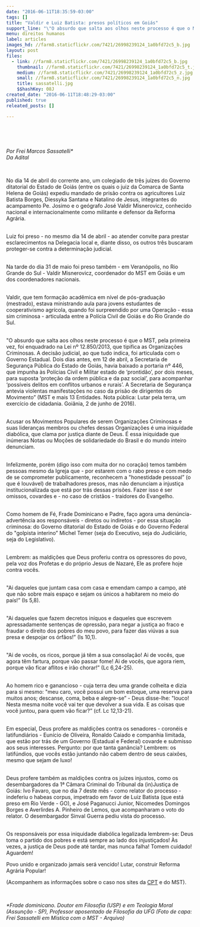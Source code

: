 ```yaml
---
date: "2016-06-11T18:35:59-03:00"
tags: []
title: "Valdir e Luiz Batista: presos políticos em Goiás"
support_line: "\"O absurdo que salta aos olhos neste processo é que o MST, pela primeira vez, foi enquadrado na Lei nº 12.850/2013, que tipifica as Organizações Criminosas.\""
menu: direitos humanos
label: articles
images_hd: //farm8.staticflickr.com/7421/26998239124_1a0bfd72c5_b.jpg
layout: post
files:
  - link: //farm8.staticflickr.com/7421/26998239124_1a0bfd72c5_b.jpg
    thumbnail: //farm8.staticflickr.com/7421/26998239124_1a0bfd72c5_t.jpg
    medium: //farm8.staticflickr.com/7421/26998239124_1a0bfd72c5_z.jpg
    small: //farm8.staticflickr.com/7421/26998239124_1a0bfd72c5_n.jpg
    title: sassatelli.jpg
    $$hashKey: 08J
created_date: "2016-06-11T18:48:29-03:00"
published: true
releated_posts: []

---
```

<p>&nbsp;</p>

<p>&nbsp;</p>

<p><em>Por Frei Marcos Sassatelli*<br />
Da Adital</em></p>

<p>&nbsp;</p>

<p>No dia 14 de abril do corrente ano, um colegiado de tr&ecirc;s ju&iacute;zes do Governo ditatorial do Estado de Goi&aacute;s (entre os quais o juiz da Comarca de Santa Helena de Goi&aacute;s) expediu mandado de pris&atilde;o contra os agricultores Luiz Batista Borges, Diessyka Santana e Natalino de Jesus, integrantes do acampamento Pe. Josimo e o ge&oacute;grafo Jos&eacute; Valdir Misnerovicz, conhecido nacional e internacionalmente como militante e defensor da Reforma Agr&aacute;ria.</p>

<p><br />
Luiz foi preso - no mesmo dia 14 de abril - ao atender convite para prestar esclarecimentos na Delegacia local e, diante disso, os outros tr&ecirc;s buscaram proteger-se contra a determina&ccedil;&atilde;o judicial.</p>

<p><br />
Na tarde do dia 31 de maio foi preso tamb&eacute;m - em Veran&oacute;polis, no Rio Grande do Sul - Valdir Misnerovicz, coordenador do MST em Goi&aacute;s e um dos coordenadores nacionais.</p>

<p><br />
Valdir, que tem forma&ccedil;&atilde;o acad&ecirc;mica em n&iacute;vel de p&oacute;s-gradua&ccedil;&atilde;o (mestrado), estava ministrando aula para jovens estudantes de cooperativismo agr&iacute;cola, quando foi surpreendido por uma Opera&ccedil;&atilde;o - essa sim criminosa - articulada entre a Pol&iacute;cia Civil de Goi&aacute;s e do Rio Grande do Sul.</p>

<p><br />
&quot;O absurdo que salta aos olhos neste processo &eacute; que o MST, pela primeira vez, foi enquadrado na Lei n&ordm; 12.850/2013, que tipifica as Organiza&ccedil;&otilde;es Criminosas. A decis&atilde;o judicial, ao que tudo indica, foi articulada com o Governo Estadual. Dois dias antes, em 12 de abril, a Secretaria de Seguran&ccedil;a P&uacute;blica do Estado de Goi&aacute;s, havia baixado a portaria n&ordm; 446, que impunha &agrave;s Pol&iacute;cias Civil e Militar estado de &lsquo;prontid&atilde;o&rsquo;, por dois meses, para suposta &lsquo;prote&ccedil;&atilde;o da ordem p&uacute;blica e da paz social&rsquo;, para acompanhar &lsquo;poss&iacute;veis delitos em conflitos urbanos e rurais&rsquo;. A Secretaria de Seguran&ccedil;a antevia violentas manifesta&ccedil;&otilde;es no caso da pris&atilde;o de dirigentes do Movimento&rdquo; (MST e mais 13 Entidades. Nota p&uacute;blica: Lutar pela terra, um exerc&iacute;cio de cidadania. Goi&acirc;nia, 2 de junho de 2016).</p>

<p><br />
Acusar os Movimentos Populares de serem Organiza&ccedil;&otilde;es Criminosas e suas lideran&ccedil;as membros ou chefes dessas Organiza&ccedil;&otilde;es &eacute; uma iniquidade diab&oacute;lica, que clama por justi&ccedil;a diante de Deus. &Eacute; essa iniquidade que in&uacute;meras Notas ou Mo&ccedil;&otilde;es de solidariedade do Brasil e do mundo inteiro denunciam.</p>

<p><br />
Infelizmente, por&eacute;m (digo isso com muita dor no cora&ccedil;&atilde;o) temos tamb&eacute;m pessoas mesmo da Igreja que - por estarem com o rabo preso e com medo de se comprometer publicamente, reconhecem a &quot;honestidade pessoal&rdquo; (o que &eacute; louv&aacute;vel) de trabalhadores presos, mas n&atilde;o denunciam a injusti&ccedil;a institucionalizada que est&aacute; por tr&aacute;s dessas pris&otilde;es. Fazer isso &eacute; ser omissos, covardes e - no caso de crist&atilde;os - traidores do Evangelho.</p>

<p><br />
Como homem de F&eacute;, Frade Dominicano e Padre, fa&ccedil;o agora uma den&uacute;ncia-advert&ecirc;ncia aos respons&aacute;veis - diretos ou indiretos - por essa situa&ccedil;&atilde;o criminosa: do Governo ditatorial do Estado de Goi&aacute;s e do Governo Federal do &quot;golpista interino&rdquo; Michel Temer (seja do Executivo, seja do Judici&aacute;rio, seja do Legislativo).</p>

<p><br />
Lembrem: as maldi&ccedil;&otilde;es que Deus proferiu contra os opressores do povo, pela voz dos Profetas e do pr&oacute;prio Jesus de Nazar&eacute;, Ele as profere hoje contra voc&ecirc;s.</p>

<p><br />
&quot;Ai daqueles que juntam casa com casa e emendam campo a campo, at&eacute; que n&atilde;o sobre mais espa&ccedil;o e sejam os &uacute;nicos a habitarem no meio do pa&iacute;s!&rdquo; (Is 5,8).</p>

<p><br />
&quot;Ai daqueles que fazem decretos in&iacute;quos e daqueles que escrevem apressadamente senten&ccedil;as de opress&atilde;o, para negar a justi&ccedil;a ao fraco e fraudar o direito dos pobres do meu povo, para fazer das vi&uacute;vas a sua presa e despojar os &oacute;rf&atilde;os!&rdquo; (Is 10,1).</p>

<p><br />
&quot;Ai de voc&ecirc;s, os ricos, porque j&aacute; t&ecirc;m a sua consola&ccedil;&atilde;o! Ai de voc&ecirc;s, que agora t&ecirc;m fartura, porque v&atilde;o passar fome! Ai de voc&ecirc;s, que agora riem, porque v&atilde;o ficar aflitos e ir&atilde;o chorar!&rdquo; (Lc 6,24-25).</p>

<p><br />
Ao homem rico e ganancioso - cuja terra deu uma grande colheita e dizia para si mesmo: &quot;meu caro, voc&ecirc; possui um bom estoque, uma reserva para muitos anos; descanse, coma, beba e alegre-se&rdquo; - Deus disse-lhe: &quot;louco! Nesta mesma noite voc&ecirc; vai ter que devolver a sua vida. E as coisas que voc&ecirc; juntou, para quem v&atilde;o ficar?&rdquo; (cf. Lc 12,13-21).</p>

<p><br />
Em especial, Deus profere as maldi&ccedil;&otilde;es contra os senadores - coron&eacute;is e latifundi&aacute;rios - Eun&iacute;cio de Oliveira, Ronaldo Caiado e companhia limitada, que est&atilde;o por tr&aacute;s de um Governo (Estadual e Federal) covarde e submisso aos seus interesses. Pergunto: por que tanta gan&acirc;ncia? Lembrem: os latif&uacute;ndios, que voc&ecirc;s est&atilde;o juntando n&atilde;o cabem dentro de seus caix&otilde;es, mesmo que sejam de luxo!</p>

<p><br />
Deus profere tamb&eacute;m as maldi&ccedil;&otilde;es contra os ju&iacute;zes injustos, como os desembargadores da 1&ordf; C&acirc;mara Criminal do Tribunal da (in)Justi&ccedil;a de Goi&aacute;s: Ivo Favaro, que no dia 7 deste m&ecirc;s - como relator do processo - indeferiu o habeas corpus, impetrado em favor de Luiz Batista (que est&aacute; preso em Rio Verde - GO), e Jos&eacute; Paganucci Junior, Nicomedes Domingos Borges e Averlirdes A. Pinheiro de Lemos, que acompanharam o voto do relator. O desembargador Sinval Guerra pediu vista do processo.</p>

<p><br />
Os respons&aacute;veis por essa iniquidade diab&oacute;lica legalizada lembrem-se: Deus toma o partido dos pobres e est&aacute; sempre ao lado dos injusti&ccedil;ados! &Agrave;s vezes, a justi&ccedil;a de Deus pode at&eacute; tardar, mas nunca falha! Tomem cuidado! Aguardem!</p>

<p>Povo unido e organizado jamais ser&aacute; vencido! Lutar, construir Reforma Agr&aacute;ria Popular!</p>

<p>(Acompanhem as informa&ccedil;&otilde;es sobre o caso nos sites da <a href="http://www.cptnacional.org.br/">CPT</a> e do MST).</p>

<p>&nbsp;</p>

<p><em>*Frade dominicano. Doutor em Filosofia (USP) e em Teologia Moral (Assun&ccedil;&atilde;o - SP), Professor aposentado de Filosofia da UFG (Foto de capa: Frei Sassatelli em M&iacute;stica com o MST - Arquivo)</em></p>
